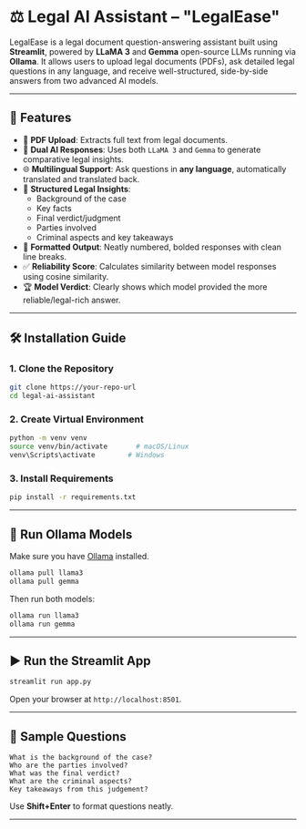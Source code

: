 # ⚖️ Legal AI Assistant – "LegalEase"

LegalEase is a legal document question-answering assistant built using **Streamlit**, powered by **LLaMA 3** and **Gemma** open-source LLMs running via **Ollama**. It allows users to upload legal documents (PDFs), ask detailed legal questions in any language, and receive well-structured, side-by-side answers from two advanced AI models.

---

## 🚀 Features

- 📄 **PDF Upload**: Extracts full text from legal documents.
- 🧠 **Dual AI Responses**: Uses both `LLaMA 3` and `Gemma` to generate comparative legal insights.
- 🌐 **Multilingual Support**: Ask questions in **any language**, automatically translated and translated back.
- 📌 **Structured Legal Insights**:
  - Background of the case  
  - Key facts  
  - Final verdict/judgment  
  - Parties involved  
  - Criminal aspects and key takeaways  
- 🧾 **Formatted Output**: Neatly numbered, bolded responses with clean line breaks.
- ✅ **Reliability Score**: Calculates similarity between model responses using cosine similarity.
- 🏆 **Model Verdict**: Clearly shows which model provided the more reliable/legal-rich answer.

---

## 🛠 Installation Guide

### 1. Clone the Repository

```bash
git clone https://your-repo-url
cd legal-ai-assistant
```

### 2. Create Virtual Environment

```bash
python -m venv venv
source venv/bin/activate       # macOS/Linux
venv\Scripts\activate        # Windows
```

### 3. Install Requirements

```bash
pip install -r requirements.txt
```

---

## 🧠 Run Ollama Models

Make sure you have [Ollama](https://ollama.com) installed.

```bash
ollama pull llama3
ollama pull gemma
```

Then run both models:

```bash
ollama run llama3
ollama run gemma
```

---

## ▶ Run the Streamlit App

```bash
streamlit run app.py
```

Open your browser at `http://localhost:8501`.

---

## 📝 Sample Questions

```text
What is the background of the case?
Who are the parties involved?
What was the final verdict?
What are the criminal aspects?
Key takeaways from this judgement?
```

Use **Shift+Enter** to format questions neatly.

---
